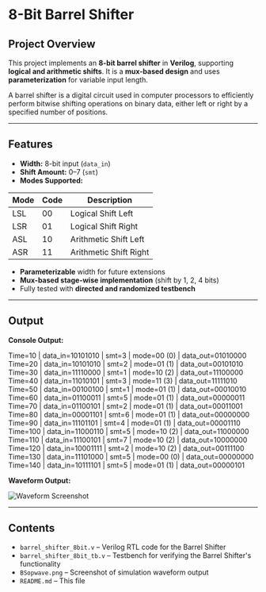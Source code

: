 # 8-Bit Barrel Shifter

## Project Overview

This project implements an **8-bit barrel shifter** in **Verilog**, supporting **logical and arithmetic shifts**. It is a **mux-based design** and uses **parameterization** for variable input length.

A barrel shifter is a digital circuit used in computer processors to efficiently perform bitwise shifting operations on binary data, either left or right by a specified number of positions.

---

## Features

- **Width:** 8-bit input (`data_in`)  
- **Shift Amount:** 0–7 (`smt`)  
- **Modes Supported:**  

| Mode | Code | Description |
|------|------|-------------|
| LSL  | 00   | Logical Shift Left |
| LSR  | 01   | Logical Shift Right |
| ASL  | 10   | Arithmetic Shift Left |
| ASR  | 11   | Arithmetic Shift Right |

- **Parameterizable** width for future extensions  
- **Mux-based stage-wise implementation** (shift by 1, 2, 4 bits)  
- Fully tested with **directed and randomized testbench**

---

## Output

**Console Output:**

Time=10 | data_in=10101010 | smt=3 | mode=00 (0) | data_out=01010000 <br>
Time=20 | data_in=10101010 | smt=2 | mode=01 (1) | data_out=00101010 <br>
Time=30 | data_in=11110000 | smt=1 | mode=10 (2) | data_out=11100000 <br>
Time=40 | data_in=11010101 | smt=3 | mode=11 (3) | data_out=11111010 <br>
Time=50 | data_in=00100100 | smt=1 | mode=01 (1) | data_out=00010010 <br>
Time=60 | data_in=01100011 | smt=5 | mode=01 (1) | data_out=00000011 <br>
Time=70 | data_in=01100101 | smt=2 | mode=01 (1) | data_out=00011001 <br>
Time=80 | data_in=00001101 | smt=6 | mode=01 (1) | data_out=00000000 <br>
Time=90 | data_in=11101101 | smt=4 | mode=01 (1) | data_out=00001110 <br>
Time=100 | data_in=11000110 | smt=5 | mode=10 (2) | data_out=11000000 <br>
Time=110 | data_in=11100101 | smt=7 | mode=10 (2) | data_out=10000000 <br>
Time=120 | data_in=10001111 | smt=2 | mode=10 (2) | data_out=00111100 <br>
Time=130 | data_in=11101000 | smt=5 | mode=00 (0) | data_out=00000000 <br>
Time=140 | data_in=10111101 | smt=5 | mode=01 (1) | data_out=00000101 <br>

**Waveform Output:**

![Waveform Screenshot](images/BSopwave.png)

---

## Contents

- `barrel_shifter_8bit.v` – Verilog RTL code for the Barrel Shifter  
- `barrel_shifter_8bit_tb.v` – Testbench for verifying the Barrel Shifter's functionality  
- `BSopwave.png` – Screenshot of simulation waveform output  
- `README.md` – This file
